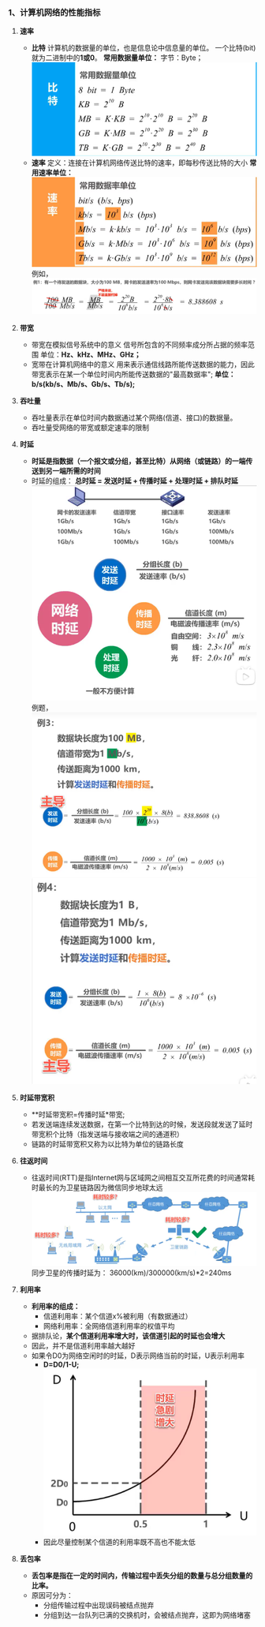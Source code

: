 ### 1、计算机网络的性能指标

1. **速率**
	+ **比特**
		计算机的数据量的单位，也是信息论中信息量的单位。
		一个<font>比特(bit)</font>就为二进制中的**1或0**。
		**常用数据量单位：**
		字节：Byte；
		![换算单位](计算机网络/imgs/1.4(1).png)
	+ **速率**
	定义：连接在计算机网络传送比特的速率，即每秒传送比特的大小
	**常用速率单位：**
	![速率](计算机网络/imgs/1.4(2).png)
	例如，
		![速率](计算机网络/imgs/1.4(3).png)
		
2. **带宽**
	+ 带宽在模拟信号系统中的意义
		信号所包含的不同频率成分所占据的频率范围
		单位：**Hz、kHz、MHz、GHz；**
	+ 宽带在计算机网络中的意义
		用来表示<font>通信线路</font>所能传送数据的能力，因此带宽表示在某一个单位时间内所能传送数据的"<font>最高数据率</font>";
		**单位：b/s(kb/s、Mb/s、Gb/s、Tb/s);**
		
3. **吞吐量**
	+ 吞吐量表示在<font>单位时间内数据通过某个网络(信道、接口)的数据量</font>。
	+ 吞吐量受<font>网络的带宽或额定速率的限制</font>

4. **时延**
	+ **时延是指数据（一个报文或分组，甚至比特）从网络（或链路）的一端传送到另一端所需的时间**
	+ 时延的组成：
		**总时延 = 发送时延 + 传播时延 + 处理时延 + 排队时延**
		![换算单位](计算机网络/imgs/1.4(4).png)
例题，
![时延主导](计算机网络/imgs/1.4(5).png)
![时延主导](计算机网络/imgs/1.4(6).png)	
5. **时延带宽积**
	+ **时延带宽积=传播时延\*带宽;
	+ 若发送端连续发送数据，在第一个比特到达的时候，发送段就发送了延时带宽积个比特（指发送端与接收端之间的通道积）
	+ 链路的时延带宽积又称为<font>以比特为单位的链路长度</font>
6. **往返时间**
	+ 往返时间<font>(RTT)</font>是指Internet网与区域网之间相互交互所花费的时间通常耗时最长的为卫星链路因为微信同步地球太远
	![时延主导](计算机网络/imgs/1.4(7).png)	
	同步卫星的传播时延为：
	36000(km)/300000(km/s)\*2=240ms

7. **利用率**
	+ **利用率的组成：**
		+ 信道利用率：某个信道x%被利用（有数据通过）
		+ 网络利用率：全网络信道利用率的权值平均
	+ 据排队论，**某个信道利用率增大时，该信道引起的时延也会增大**
	+ 因此，<font>并不是信道利用率越大越好</font>
	+ 如果令D0为网络空闲时的时延，D表示网络当前的时延，U表示利用率
		+ **D=D0/1-U;** ![函数模型](计算机网络/imgs/1.4(8).png)
		+ 因此尽量控制某个信道的利用率既不高也不能太低

8. **丢包率**
	+ **丢包率是指在一定的时间内，传输过程中丢失分组的数量与总分组数量的比率。**
	+ 原因可分为：
		+ 分组传输过程中出现误码被结点抛弃
		+ 分组到达一台队列已满的交换机时，会被结点抛弃，这即为网络堵塞